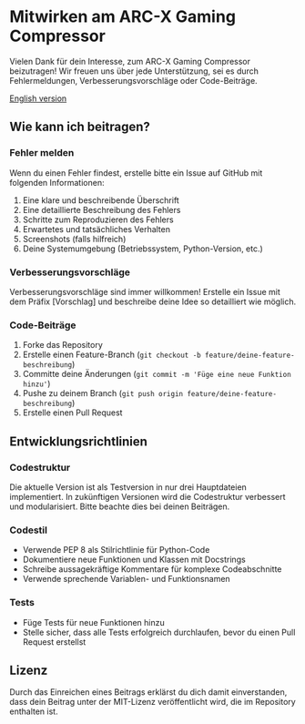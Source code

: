 # Mitwirken am ARC-X Gaming Compressor

Vielen Dank für dein Interesse, zum ARC-X Gaming Compressor beizutragen! Wir freuen uns über jede Unterstützung, sei es durch Fehlermeldungen, Verbesserungsvorschläge oder Code-Beiträge.

[English version](CONTRIBUTING.en.md)

## Wie kann ich beitragen?

### Fehler melden

Wenn du einen Fehler findest, erstelle bitte ein Issue auf GitHub mit folgenden Informationen:

1. Eine klare und beschreibende Überschrift
2. Eine detaillierte Beschreibung des Fehlers
3. Schritte zum Reproduzieren des Fehlers
4. Erwartetes und tatsächliches Verhalten
5. Screenshots (falls hilfreich)
6. Deine Systemumgebung (Betriebssystem, Python-Version, etc.)

### Verbesserungsvorschläge

Verbesserungsvorschläge sind immer willkommen! Erstelle ein Issue mit dem Präfix [Vorschlag] und beschreibe deine Idee so detailliert wie möglich.

### Code-Beiträge

1. Forke das Repository
2. Erstelle einen Feature-Branch (`git checkout -b feature/deine-feature-beschreibung`)
3. Committe deine Änderungen (`git commit -m 'Füge eine neue Funktion hinzu'`)
4. Pushe zu deinem Branch (`git push origin feature/deine-feature-beschreibung`)
5. Erstelle einen Pull Request

## Entwicklungsrichtlinien

### Codestruktur

Die aktuelle Version ist als Testversion in nur drei Hauptdateien implementiert. In zukünftigen Versionen wird die Codestruktur verbessert und modularisiert. Bitte beachte dies bei deinen Beiträgen.

### Codestil

- Verwende PEP 8 als Stilrichtlinie für Python-Code
- Dokumentiere neue Funktionen und Klassen mit Docstrings
- Schreibe aussagekräftige Kommentare für komplexe Codeabschnitte
- Verwende sprechende Variablen- und Funktionsnamen

### Tests

- Füge Tests für neue Funktionen hinzu
- Stelle sicher, dass alle Tests erfolgreich durchlaufen, bevor du einen Pull Request erstellst

## Lizenz

Durch das Einreichen eines Beitrags erklärst du dich damit einverstanden, dass dein Beitrag unter der MIT-Lizenz veröffentlicht wird, die im Repository enthalten ist.